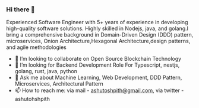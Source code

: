 ### Hi there 👋
Experienced Software Engineer with 5+ years of experience in developing high-quality software solutions. Highly skilled in Nodejs, java, and golang.I bring a comprehensive background in Domain-Driven Design (DDD) pattern, microservices, Onion Architecture,Hexagonal Architecture,design patterns, and agile methodologies

- 👯 I’m looking to collaborate on Open Source Blockchain Technology
- 🤔 I’m looking for Backend Development Role For Typescript, nestjs, golang, rust, java, python
- 💬 Ask me about Machine Learning, Web Development, DDD Pattern, Microservices, Architectural Pattern
- 📫 How to reach me: via mail - ashutoshpith@gmail.com, via twitter - ashutohshpith


